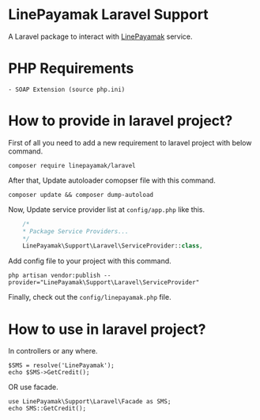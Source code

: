 # LinePayamak Laravel Support

A Laravel package to interact with [LinePayamak](http://linepayamak.ir) service.

# PHP Requirements

    - SOAP Extension (source php.ini)

# How to provide in laravel project?

First of all you need to add a new requirement to laravel project with below command.

    composer require linepayamak/laravel

After that, Update autoloader comopser file with this command.

    composer update && composer dump-autoload

Now, Update service provider list at `config/app.php` like this.

```php
    /*
    * Package Service Providers...
    */
    LinePayamak\Support\Laravel\ServiceProvider::class,
```

Add config file to your project with this command.

    php artisan vendor:publish --provider="LinePayamak\Support\Laravel\ServiceProvider"

Finally, check out the `config/linepayamak.php` file.

# How to use in laravel project?

In controllers or any where.

    $SMS = resolve('LinePayamak');
    echo $SMS->GetCredit();

OR use facade.

    use LinePayamak\Support\Laravel\Facade as SMS;
    echo SMS::GetCredit();
